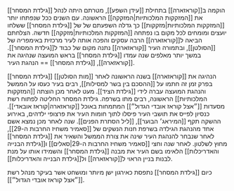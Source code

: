 [[גילדת המסחר]] הוקמה ב[[קוראזארה]] בתחילת [[עידן השפע]], מטרתם היתה לנהל את [[המזקקות המלכותיות|המזקקה]] הראשונה.
עם השנים ככל שנפתחו יותר [[המזקקות המלכותיות|מזקקות]] כך גדלה השפעתם של של [[גילדת המסחר]] ששלחו יועצים ומומחים לכל מקום בו נפתחה [[המזקקות המלכותיות|מזקקה]] חדשה.
הצלחתם הביאה ל[[קוראזארה]] הרבה עסקים והפכה אותה לעיר מרכזית באימפריה של [[הסולטן]], ובתמורה העיר [[קוראזארה]] נתנה מקום של כבוד ל[[גילדת המסחר]].
במשך יותר מאלפים שנה עמדו [[גילדת המסחר]] בראש המועצה שנהיגה את [[קוראזארה]], [[גילדת המסחר]] == הנהגת העיר.

[[גילדת המסחר]] הנהיגה את [[קוראזארה]] בשנה הראשונה לאחר [[מות הסולטן]] בפרק זמן זה חתמו על [[ההסכם בין בשר למסילות]], רבים בעיר כעסו על הממשל והנהגת המועצה עברה לידי [[גילדת הציד]].
מעט לאחר מכן הוצתה [[המזקקות המלכותיות]] הראשונה, רבים מתו בשרפה.
גילדת המסחר החליטה לפתוח רשת מסעדות [[״אצל קוראז אובדי הגדול״]] המתמחות באוכל [[קוראזארה|קוראז אובאדי]]. כנסיון לפייס את תושבי העיר פיסלו לתוך חומות העיר את פרצופי ילדהים, באירוע ההשקה תקף [[המיראג׳ הבוער]], [[ליל הסתרת הפנים]].
שנה לאחר מכן נמצא אשם אחד מהנהגת הגילדה בשרפת חנות הנשקים של [[סאמיר משחיז החרבות ה-29]], לאחר שנבחר להנהגת העיר שינה את צורת הממשל והשאיר את [[גילדת המסחר]] מחוץ לשלטון. לאחר שנה וחצי [[סאמיר משחיז החרבות ה-29|סאלים]] ו[[גילדת הבנייה והאדריכלות]] הלאימו בשם העיר את מבנה [[גילדת המסחר]] והשמידו אותו על מנת לבנות בניין הראוי ל[[קוראזארה]] ול[[גילדת הבנייה והאדריכלות]].

כיום [[גילדת המסחר]] נתפסת כאירגון ישן מיותר ומושחט אשר בעיקר מנהל רשת [[״אצל קוראז אובדי הגדול״]].
